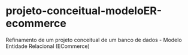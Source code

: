 # projeto-conceitual-modeloER-ecommerce
Refinamento de um projeto conceitual de um banco de dados - Modelo Entidade Relacional (ECommerce)
